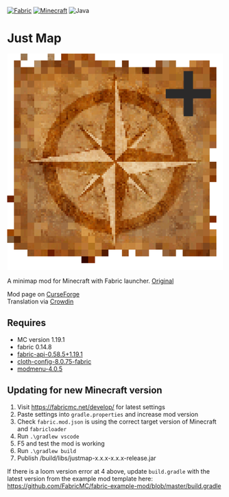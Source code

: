 [![Fabric](https://img.shields.io/badge/Mod_Loader-Fabric-blue)](https://fabricmc.net/)
[![Minecraft](https://img.shields.io/badge/Minecraft-1.19.1-green)](https://www.minecraft.net/)
![Java](https://img.shields.io/badge/Java-17-b07219)

# Just Map

[![JustMap](src/main/resources/assets/justmap/icon.png)](https://github.com/Bulldog83/JustMap)

A minimap mod for Minecraft with Fabric launcher. [Original](https://github.com/Bulldog83/JustMap)

Mod page on [CurseForge](https://www.curseforge.com/minecraft/mc-mods/just-map) \
Translation via [Crowdin](https://crowdin.com/project/justmap)

## Requires

 * MC version 1.19.1
 * fabric 0.14.8
 * [fabric-api-0.58.5+1.19.1](https://www.curseforge.com/minecraft/mc-mods/fabric-api)
 * [cloth-config-8.0.75-fabric](https://www.curseforge.com/minecraft/mc-mods/cloth-config)
 * [modmenu-4.0.5](https://www.curseforge.com/minecraft/mc-mods/modmenu)
 
## Updating for new Minecraft version

1. Visit https://fabricmc.net/develop/ for latest settings
2. Paste settings into `gradle.properties` and increase mod version
3. Check `fabric.mod.json` is using the correct target version of Minecraft and `fabricloader`
4. Run `.\gradlew vscode`
5. F5 and test the mod is working
6. Run `.\gradlew build`
7. Publish /build/libs/justmap-x.x.x-x.x.x-release.jar

If there is a loom version error at 4 above, update `build.gradle` with the latest version from the example mod template here: https://github.com/FabricMC/fabric-example-mod/blob/master/build.gradle
